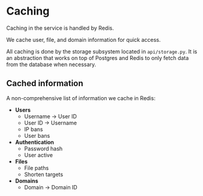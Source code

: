 # Caching

Caching in the service is handled by Redis.

We cache user, file, and domain information for quick access.

All caching is done by the storage subsystem located in `api/storage.py`. It is
an abstraction that works on top of Postgres and Redis to only fetch data from
the database when necessary.

## Cached information

A non-comprehensive list of information we cache in Redis:

- **Users**
  - Username → User ID
  - User ID → Username
  - IP bans
  - User bans
- **Authentication**
  - Password hash
  - User active
- **Files**
  - File paths
  - Shorten targets
- **Domains**
  - Domain → Domain ID
